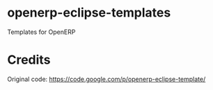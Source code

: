 openerp-eclipse-templates
=========================

Templates for OpenERP

Credits
=======

Original code: https://code.google.com/p/openerp-eclipse-template/
